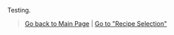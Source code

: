 Testing.

> [Go back to Main Page](../rice.md) | [Go to "Recipe Selection"](../Recipes/Recipe_Selection.md)
